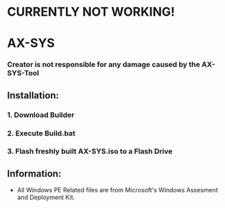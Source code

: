 # CURRENTLY NOT WORKING!

# AX-SYS
### Creator is not responsible for any damage caused by the AX-SYS-Tool

## Installation:
 ### 1. Download Builder
 ### 2. Execute Build.bat
 ### 3. Flash freshly built AX-SYS.iso to a Flash Drive

## Information:
- All Windows PE Related files are from Microsoft's Windows Assesment and Deployment Kit.
